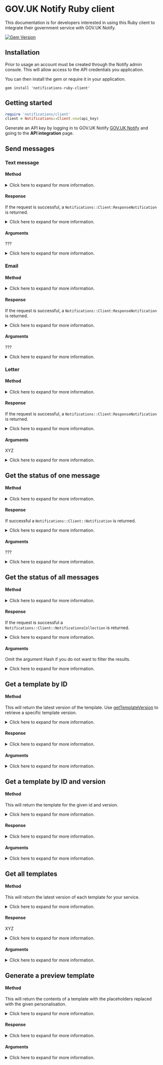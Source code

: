 # GOV.UK Notify Ruby client

This documentation is for developers interested in using this Ruby client to integrate their government service with GOV.UK Notify.

[![Gem Version](https://badge.fury.io/rb/notifications-ruby-client.svg)](https://badge.fury.io/rb/notifications-ruby-client)

## Installation

Prior to usage an account must be created through the Notify admin console. This will allow access to the API credentials you application.

You can then install the gem or require it in your application.

```
gem install 'notifications-ruby-client'
```

## Getting started

```ruby
require 'notifications/client'
client = Notifications::Client.new(api_key)
```

Generate an API key by logging in to GOV.UK Notify [GOV.UK Notify](https://www.notifications.service.gov.uk) and going to the **API integration** page.

## Send messages

### Text message

#### Method 

<details>
<summary>
Click here to expand for more information.
</summary>

```ruby
sms = client.send_sms(
  phone_number: number,
  template_id: template_id,
  personalisation: {
    name: "name",
    year: "2016",                      
  }
  reference: "your_reference_string"
) # => Notifications::Client::ResponseNotification
```

</details>

#### Response

If the request is successful, a `Notifications::Client:ResponseNotification` is returned.
<details>
<summary>
Click here to expand for more information.
</summary>

```ruby
sms => Notifications::Client::ResponseNotification

sms.id         # => uuid for the notification
sms.reference  # => Reference string you supplied in the request
sms.content    # => Hash containing body => the message sent to the recipient, with placeholders replaced.
               #                    from_number => the sms sender number of your service found **Settings** page
sms.template   # => Hash containing id => id of the template
               #                    version => version of the template
               #                    uri => url of the template
sms.uri        # => URL of the notification
```


Otherwise the client will raise a `Notifications::Client::RequestError`:

|`error.code`|`error.message`|
|:---|:---|
|`429`|`[{`<br>`"error": "RateLimitError",`<br>`"message": "Exceeded rate limit for key type TEAM of 10 requests per 10 seconds"`<br>`}]`|
|`429`|`[{`<br>`"error": "TooManyRequestsError",`<br>`"message": "Exceeded send limits (50) for today"`<br>`}]`|
|`400`|`[{`<br>`"error": "BadRequestError",`<br>`"message": "Can"t send to this recipient using a team-only API key"`<br>`]}`|
|`400`|`[{`<br>`"error": "BadRequestError",`<br>`"message": "Can"t send to this recipient when service is in trial mode - see https://www.notifications.service.gov.uk/trial-mode"`<br>`}]`|

</details>

#### Arguments

???
<details>
<summary>
Click here to expand for more information.
</summary>

???
</details>


### Email

#### Method

<details>
<summary>
Click here to expand for more information.
</summary>

```ruby
email = client.send_email(
  email_address: email_address,
  template_id: template_id,
  personalisation: {
    name: "name",
    year: "2016"
  },
  reference: "your_reference_string"
  email_reply_to_id: email_reply_to_id
) # => Notifications::Client::ResponseNotification
```

</details>


#### Response

If the request is successful, a `Notifications::Client:ResponseNotification` is returned.

<details>
<summary>
Click here to expand for more information.
</summary>

```ruby
email => Notifications::Client::ResponseNotification

email.id         # => uuid for the notification
email.reference  # => Reference string you supplied in the request
email.content    # => Hash containing body => the message sent to the recipient, with placeholders replaced.
                 #                    subject => subject of the message sent to the recipient, with placeholders replaced.
                 #                    from_email => the from email of your service found **Settings** page
email.template   # => Hash containing id => id of the template
                 #                    version => version of the template
                 #                    uri => url of the template
email.uri        # => URL of the notification
```

Otherwise the client will raise a `Notifications::Client::RequestError`:

|`error.code`|`error.message`|
|:---|:---|
|`429`|`[{`<br>`"error": "RateLimitError",`<br>`"message": "Exceeded rate limit for key type TEAM of 10 requests per 10 seconds"`<br>`}]`|
|`429`|`[{`<br>`"error": "TooManyRequestsError",`<br>`"message": "Exceeded send limits (50) for today"`<br>`}]`|
|`400`|`[{`<br>`"error": "BadRequestError",`<br>`"message": "Can"t send to this recipient using a team-only API key"`<br>`]}`|
|`400`|`[{`<br>`"error": "BadRequestError",`<br>`"message": "Can"t send to this recipient when service is in trial mode - see https://www.notifications.service.gov.uk/trial-mode"`<br>`}]`|

</details>


#### Arguments

???
<details>
<summary>
Click here to expand for more information.
</summary>

???
</details>


### Letter

#### Method

<details>
<summary>
Click here to expand for more information.
</summary>

```ruby
letter = client.send_letter(
  template_id: template_id,
  personalisation: {
    address_line_1: 'Her Majesty The Queen',  # required
    address_line_2: 'Buckingham Palace', # required
    address_line_3: 'London',
    postcode: 'SW1 1AA',  # required

    ... # any other personalisation found in your template
  },
  reference: "your_reference_string"
) # => Notifications::Client::ResponseNotification
```

</details>


#### Response

If the request is successful, a `Notifications::Client:ResponseNotification` is returned.

<details>
<summary>
Click here to expand for more information.
</summary>

```ruby
letter => Notifications::Client::ResponseNotification

letter.id           # => uuid for the notification
letter.reference    # => Reference string you supplied in the request
letter.content      # => Hash containing body => the body of the letter sent to the recipient, with placeholders replaced
                    #                    subject => the main heading of the letter
letter.template     # => Hash containing id => id of the template
                    #                    version => version of the template
                    #                    uri => url of the template
letter.uri          # => URL of the notification
```

|`error.code`|`error.message`|
|:---|:---|
|`429`|`[{`<br>`"error": "RateLimitError",`<br>`"message": "Exceeded rate limit for key type TEAM of 10 requests per 10 seconds"`<br>`}]`|
|`429`|`[{`<br>`"error": "TooManyRequestsError",`<br>`"message": "Exceeded send limits (50) for today"`<br>`}]`|
|`400`|`[{`<br>`"error": "BadRequestError",`<br>`"message": "Can"t send to this recipient using a team-only API key"`<br>`]}`|
|`400`|`[{`<br>`"error": "BadRequestError",`<br>`"message": "Can"t send to this recipient when service is in trial mode - see https://www.notifications.service.gov.uk/trial-mode"`<br>`}]`|
|`400`|`[{`<br>`"error": "ValidationError",`<br>`"message": "personalisation address_line_1 is a required property"`<br>`}]`|

</details>


#### Arguments

XYZ
<details>
<summary>
Click here to expand for more information.
</summary>

#### `phone_number`
The phone number of the recipient, only required when using `client.send_sms`.

#### `email_address`
The email address of the recipient, only required when using `client.send_email`.

#### `template_id`
Find by clicking **API info** for the template you want to send.

#### `reference`
An optional identifier you generate. The `reference` can be used as a unique reference for the notification. Because Notify does not require this reference to be unique you could also use this reference to identify a batch or group of notifications.

You can omit this argument if you do not require a reference for the notification.

#### `personalisation`
If the template has placeholders you need to provide their values as a Hash, for example:

```ruby
  personalisation: {
    'first_name' => 'Amala',
    'reference_number' => '300241',
  }
```

You can omit this argument if the template does not contain placeholders and is for email or sms.

#### `personalisation` (for letters)

If you are sending a letter, you will need to provide the letter fields in the format `"address_line_#"`, for example:

```ruby
personalisation: {
    'address_line_1' => 'The Occupier',
    'address_line_2' => '123 High Street',
    'address_line_3' => 'London',
    'postcode' => 'SW14 6BH',
    'first_name' => 'Amala',
    'reference_number' => '300241',
}
```

The fields `address_line_1`, `address_line_2` and `postcode` are required.

#### `email_reply_to_id`

Optional. Specifies the identifier of the email reply-to address to set for the notification. The identifiers are found in your service Settings, when you 'Manage' your 'Email reply to addresses'. 

If you omit this argument your default email reply-to address will be set for the notification.

</details>


## Get the status of one message

#### Method

<details>
<summary>
Click here to expand for more information.
</summary>

```ruby
notification = client.get_notification(id) # => Notifications::Client::Notification
```

</details>


#### Response

If successful a `Notifications::Client::Notification` is returned.

<details>
<summary>
Click here to expand for more information.
</summary>

```ruby
notification.id         # => uuid for the notification
notification.to         # => recipient email address or mobile number
notification.status     # => status of the message "created|pending|sent|delivered|permanent-failure|temporary-failure"
notification.created_at # => Date time the message was created
notification.api_key    # => uuid for the api key (not the actual api key)
notification.billable_units # => units billable or nil for email
notification.subject    # => Subject of email or nil for sms
notification.body       # => Body of message
notification.job        # => job id if created by a csv or nil if message sent via api
notification.notification_type # => sms | email
notification.service    # => uuid for service
notification.sent_at    # => Date time the message is sent to the provider or nil if status = "created"
notification.sent_by    # => Name of the provider that sent the message or nil if status = "created"
notification.template   # => Hash containing template id, name, version, template type sms|email
notification.template_version # Template version number
notification.reference  # => reference of the email or nil for sms
notification.updated_at # => Date time that the notification was last updated
```
Otherwise a `Notification::Client::RequestError` is raised

|`error.code`|`error.message`|
|:---|:---|
|`404`|`[{`<br>`"error": "NoResultFound",`<br>`"message": "No result found"`<br>`}]`|
|`404`|`[{`<br>`"error": "ValidationError",`<br>`"message": "is is not a valid UUID"`<br>`}]`|

</details>

#### Arguments

???
<details>
<summary>
Click here to expand for more information.
</summary>

???
</details>

## Get the status of all messages

#### Method

<details>
<summary>
Click here to expand for more information.
</summary>

```ruby
# See section below for a description of the arguments.
args = {
  'template_type' => 'sms',
  'status' => 'failed',
  'reference' => 'your reference string'
  'olderThanId' => 'e194efd1-c34d-49c9-9915-e4267e01e92e' # => Notifications::Client::Notification
}
notifications = client.get_notifications(args)
```

</details>


#### Response

If the request is successful a `Notifications::Client::NotificationsCollection` is returned.

<details>
<summary>
Click here to expand for more information.
</summary>

```ruby
notifications.links # => Hash containing current => "/notifications?template_type=sms&status=delivered"
                    #                    next => "/notifications?other_than=last_id_in_list&template_type=sms&status=delivered"
notifications.collection # => [] (array of notification objects)
```

Otherwise the client will raise a `Notifications::Client::RequestError`:

|`error.status_code`|`error.message`|
|:---|:---|
|`400`|`[{`<br>`"error": "ValidationError",`<br>`"message": "bad status is not one of [created, sending, delivered, pending, failed, technical-failure, temporary-failure, permanent-failure]"`<br>`}]`|
|`400`|`[{`<br>`"error": "ValidationError",`<br>`"message": "Apple is not one of [sms, email, letter]"`<br>`}]`|

</details>

#### Arguments

Omit the argument Hash if you do not want to filter the results.

<details>
<summary>
Click here to expand for more information.
</summary>

##### `template_type`

You can filter by:

* `email`
* `sms`
* `letter`

You can omit this argument to ignore the filter.

##### `status`

You can filter by:

* `sending` - the message is queued to be sent by the provider.
* `delivered` - the message was successfully delivered.
* `failed` - this will return all failure statuses `permanent-failure`, `temporary-failure` and `technical-failure`.
* `permanent-failure` - the provider was unable to deliver message, email or phone number does not exist; remove this recipient from your list.
* `temporary-failure` - the provider was unable to deliver message, email box was full or the phone was turned off; you can try to send the message again.
* `technical-failure` - Notify had a technical failure; you can try to send the message again.

You can omit this argument to ignore the filter.

##### `reference`

This is the `reference` you gave at the time of sending the notification. The `reference` can be a unique identifier for the notification or an identifier for a batch of notifications.

You can omit this argument to ignore the filter.


##### `olderThanId`
You can get the notifications older than a given `Notification.id`.
You can omit this argument to ignore this filter.

</details>



## Get a template by ID

#### Method 

This will return the latest version of the template. Use [getTemplateVersion](#get-a-template-by-id-and-version) to retrieve a specific template version.

<details>
<summary>
Click here to expand for more information.
</summary>

```ruby
template = client.get_template_by_id(template_id)
```

</details>


#### Response

<details>
<summary>
Click here to expand for more information.
</summary>

```Ruby
template.id         # => uuid for the template
template.type       # => type of template one of email|sms|letter
template.created_at # => date and time the template was created
template.updated_at # => date and time the template was last updated, may be null if version 1
template.created_by # => email address of the person that created the template
template.version    # => version of the template
template.body       # => content of the template
template.subject    # => subject for email templates, will be empty for other template types
```

Otherwise the client will raise a `Notifications::Client::RequestError`.

</details>


#### Arguments

<details>
<summary>
Click here to expand for more information.
</summary>

|`error.code`|`error.message`|
|:---|:---|
|`404`|`[{`<br>`"error": "NoResultFound",`<br>`"message": "No result found"`<br>`}]`|
|`404`|`[{`<br>`"error": "ValidationError",`<br>`"message": "is is not a valid UUID"`<br>`}]`|

##### `templateId`
The template id is visible on the template page in the application.

</details>


## Get a template by ID and version

#### Method

This will return the template for the given id and version.
<details>
<summary>
Click here to expand for more information.
</summary>

```ruby
Template template = client.get_template_version(template_id template_id, version)
```

</details>


#### Response

<details>
<summary>
Click here to expand for more information.
</summary>


```Ruby
template.id         # => uuid for the template
template.type       # => type of template one of email|sms|letter
template.created_at # => date and time the template was created
template.updated_at # => date and time the template was last updated, may be null if version 1
template.created_by # => email address of the person that created the template
template.version    # => version of the template
template.body       # => content of the template
template.subject    # => subject for email templates, will be empty for other template types
```

Otherwise the client will raise a `Notifications::Client::RequestError`.

|`error.code`|`error.message`|
|:---|:---|
|`404`|`[{`<br>`"error": "NoResultFound",`<br>`"message": "No result found"`<br>`}]`|
|`404`|`[{`<br>`"error": "ValidationError",`<br>`"message": "is is not a valid UUID"`<br>`}]`|

</details>


#### Arguments

<details>
<summary>
Click here to expand for more information.
</summary>

#### `templateId`
The template id is visible on the template page in the application.

#### `version`
A history of the template is kept. There is a link to `See previous versions` on the template page in the application.

</details>


## Get all templates

#### Method

This will return the latest version of each template for your service.

<details>
<summary>
Click here to expand for more information.
</summary>

```ruby
args = {
  'template_type' => 'sms'
}
templates = client.get_all_templates(args)
```


</details>


#### Response

XYZ
<details>
<summary>
Click here to expand for more information.
</summary>

```ruby
    TemplateCollection templates;
```
If the response is successful, a TemplateCollection is returned.

If no templates exist for a template type or there no templates for a service, the templates list will be empty.

Otherwise the client will raise a `Notifications::Client::RequestError`.

</details>


#### Arguments

<details>
<summary>
Click here to expand for more information.
</summary>

##### `templateType`
You can filter the templates by the following options:

* `email`
* `sms`
* `letter`
You can omit this argument to ignore this filter.


</details>


## Generate a preview template

#### Method

This will return the contents of a template with the placeholders replaced with the given personalisation.

<details>
<summary>
Click here to expand for more information.
</summary>


```ruby
templatePreview = client.generate_template_preview(template_id,
                                                  personalisation: {
                                                      name: "name",
                                                      year: "2016",                      
                                                    })
```

</details>


#### Response

<details>
<summary>
Click here to expand for more information.
</summary>

```Ruby
template.id         # => uuid for the template
template.version    # => version of the template
template.body       # => content of the template
template.subject    # => subject for email templates, will be empty for other template types
```
Otherwise a `Notifications::Client::RequestError` is thrown.

|`error.code`|`error.message`|
|:---|:---|
|`404`|`[{`<br>`"error": "NoResultFound",`<br>`"message": "No result found"`<br>`}]`|
|`404`|`[{`<br>`"error": "ValidationError",`<br>`"message": "is is not a valid UUID"`<br>`}]`|

</details>


#### Arguments

<details>
<summary>
Click here to expand for more information.
</summary>

##### `templateId`
The template id is visible on the template page in the application.

##### `personalisation`
If a template has placeholders, you need to provide their values. `personalisation` can be an empty or null in which case no placeholders are provided for the notification.

</details>




